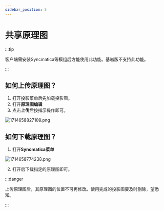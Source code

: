```yaml
---
sidebar_position: 5
---
```


# 共享原理图

:::tip

客户端需安装Syncmatica等模组后方能使用此功能。基岩版不支持此功能。

:::
## 如何上传原理图？

1. 打开投影菜单后先加载投影图。
2. 打开**原理图编辑**
3. 点击**上传**后按指示操作即可。

![1714658827109.png](https://img2.imgtp.com/2024/05/02/ylkUUodw.png)

## 如何下载原理图？

1. 打开**Syncmatica菜单**

![1714658774238.png](https://img2.imgtp.com/2024/05/02/vPGYaGHm.png)

2. 打开后下载指定的原理图即可。

:::danger

上传原理图后，其原理图的位置不可再修改。使用完成的投影图要及时删除，望悉知。

:::
